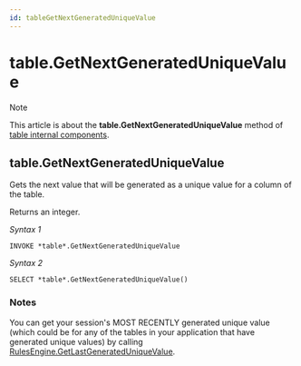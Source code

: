 ```yaml
---
id: tableGetNextGeneratedUniqueValue
---
```


# table.GetNextGeneratedUniqueValue



> [!NOTE]
> This article is about the **table.GetNextGeneratedUniqueValue** method of [table internal components](/docs/Extensions/Domain%20and%20table%20internal%20components).

## **table.GetNextGeneratedUniqueValue**

Gets the next value that will be generated as a unique value for a column of the table.

Returns an integer.

*Syntax 1*

```
INVOKE *table*.GetNextGeneratedUniqueValue
```

*Syntax 2*

```
SELECT *table*.GetNextGeneratedUniqueValue()
```

### Notes

You can get your session's MOST RECENTLY generated unique value (which could be for any of the tables in your application that have generated unique values) by calling [RulesEngine.GetLastGeneratedUniqueValue](/docs/Extensions/RulesEngine%20internal%20component/RulesEngineGetLastGeneratedUniqueValue.md).